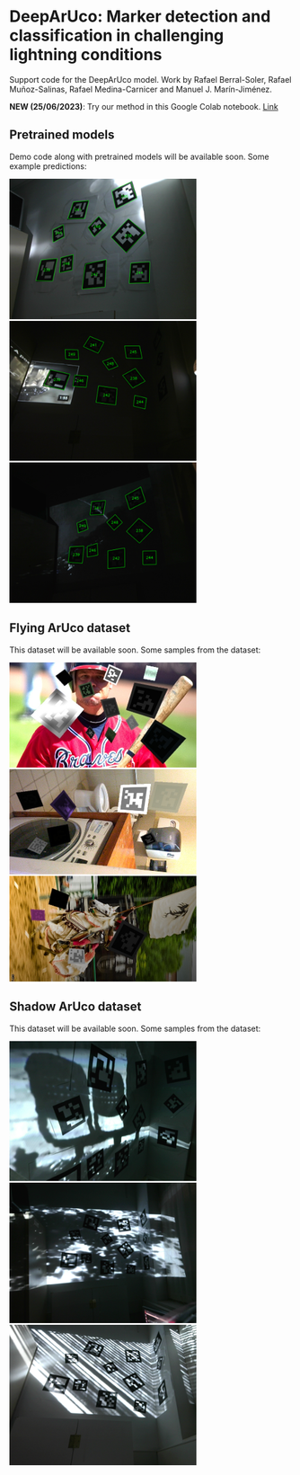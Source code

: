 # DeepArUco: Marker detection and classification in challenging lightning conditions
Support code for the DeepArUco model. Work by Rafael Berral-Soler, Rafael Muñoz-Salinas, Rafael Medina-Carnicer and Manuel J. Marín-Jiménez.

**NEW (25/06/2023)**: Try our method in this Google Colab notebook. [Link](https://colab.research.google.com/drive/1VIPxzGAfZgb5z9JContHXwoUytPk1NW7?usp=sharing)

## Pretrained models
Demo code along with pretrained models will be available soon. 
Some example predictions:

<img src='examples/output_1.png' width='333'> <img src='examples/output_2.png' width='333'> <img src='examples/output_3.png' width='333'>

## Flying ArUco dataset
This dataset will be available soon. 
Some samples from the dataset:

<img src='examples/flyingaruco_1.jpg' width='333'> <img src='examples/flyingaruco_2.jpg' width='333'> <img src='examples/flyingaruco_3.jpg' width='333'>

## Shadow ArUco dataset
This dataset will be available soon. 
Some samples from the dataset:

<img src='examples/shadowaruco_1.png' width='333'> <img src='examples/shadowaruco_2.png' width='333'> <img src='examples/shadowaruco_3.png' width='333'>
